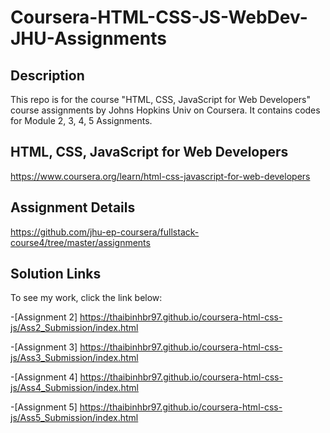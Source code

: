 # Coursera-HTML-CSS-JS-WebDev-JHU-Assignments

## Description
This repo is for the course "HTML, CSS, JavaScript for Web Developers" course assignments by Johns Hopkins Univ on Coursera. It contains codes for Module 2, 3, 4, 5 Assignments.

## HTML, CSS, JavaScript for Web Developers 
https://www.coursera.org/learn/html-css-javascript-for-web-developers

## Assignment Details
https://github.com/jhu-ep-coursera/fullstack-course4/tree/master/assignments

## Solution Links

To see my work, click the link below:

-[Assignment 2] https://thaibinhbr97.github.io/coursera-html-css-js/Ass2_Submission/index.html

-[Assignment 3] https://thaibinhbr97.github.io/coursera-html-css-js/Ass3_Submission/index.html

-[Assignment 4] https://thaibinhbr97.github.io/coursera-html-css-js/Ass4_Submission/index.html

-[Assignment 5] https://thaibinhbr97.github.io/coursera-html-css-js/Ass5_Submission/index.html
